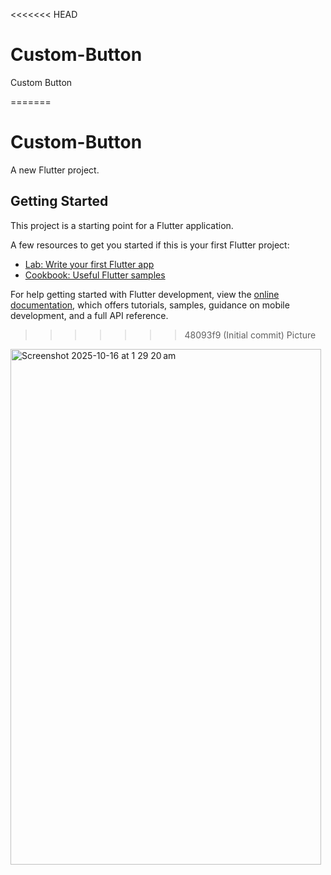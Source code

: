 <<<<<<< HEAD
# Custom-Button
Custom Button

=======
# Custom-Button

A new Flutter project.

## Getting Started

This project is a starting point for a Flutter application.

A few resources to get you started if this is your first Flutter project:

- [Lab: Write your first Flutter app](https://docs.flutter.dev/get-started/codelab)
- [Cookbook: Useful Flutter samples](https://docs.flutter.dev/cookbook)

For help getting started with Flutter development, view the
[online documentation](https://docs.flutter.dev/), which offers tutorials,
samples, guidance on mobile development, and a full API reference.
>>>>>>> 48093f9 (Initial commit)
>>>>>>> Picture
>>>>>>> 
<img width="497" height="825" alt="Screenshot 2025-10-16 at 1 29 20 am" src="https://github.com/user-attachments/assets/01b4f465-f2a0-4684-b894-9318b7cca91e" />
